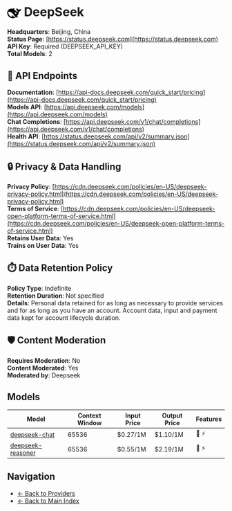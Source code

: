 # <img src="./logo.svg" alt="DeepSeek Logo" height="32" style="vertical-align: middle"> DeepSeek

**Headquarters**: Beijing, China  
**Status Page**: [https://status.deepseek.com](https://status.deepseek.com)  
**API Key**: Required (DEEPSEEK_API_KEY)  
**Total Models**: 2

## 🔗 API Endpoints

**Documentation**: [https://api-docs.deepseek.com/quick_start/pricing](https://api-docs.deepseek.com/quick_start/pricing)  
**Models API**: [https://api.deepseek.com/models](https://api.deepseek.com/models)  
**Chat Completions**: [https://api.deepseek.com/v1/chat/completions](https://api.deepseek.com/v1/chat/completions)  
**Health API**: [https://status.deepseek.com/api/v2/summary.json](https://status.deepseek.com/api/v2/summary.json)  

## 🔒 Privacy & Data Handling

**Privacy Policy**: [https://cdn.deepseek.com/policies/en-US/deepseek-privacy-policy.html](https://cdn.deepseek.com/policies/en-US/deepseek-privacy-policy.html)  
**Terms of Service**: [https://cdn.deepseek.com/policies/en-US/deepseek-open-platform-terms-of-service.html](https://cdn.deepseek.com/policies/en-US/deepseek-open-platform-terms-of-service.html)  
**Retains User Data**: Yes  
**Trains on User Data**: Yes  

## ⏱️ Data Retention Policy

**Policy Type**: Indefinite  
**Retention Duration**: Not specified  
**Details**: Personal data retained for as long as necessary to provide services and for as long as you have an account. Account data, input and payment data kept for account lifecycle duration.  

## 🛡️ Content Moderation

**Requires Moderation**: No  
**Content Moderated**: Yes  
**Moderated by**: Deepseek  

## Models

| Model | Context Window | Input Price | Output Price | Features |
|-------|----------------|-------------|--------------|----------|
| [deepseek-chat](./models/deepseek-chat.md) | 65536 | $0.27/1M | $1.10/1M | <span title="Text Processing">📝</span> <span title="Response Streaming">⚡</span> |
| [deepseek-reasoner](./models/deepseek-reasoner.md) | 65536 | $0.55/1M | $2.19/1M | <span title="Text Processing">📝</span> <span title="Response Streaming">⚡</span> |

## Navigation

- [← Back to Providers](../README.md)
- [← Back to Main Index](../../README.md)
